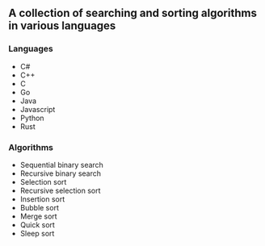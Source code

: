 ## A collection of searching and sorting algorithms in various languages

### Languages

-   C#
-   C++
-   C
-   Go
-   Java
-   Javascript
-   Python
-   Rust

### Algorithms

-   Sequential binary search
-   Recursive binary search
-   Selection sort
-   Recursive selection sort
-   Insertion sort
-   Bubble sort
-   Merge sort
-   Quick sort
-   Sleep sort
